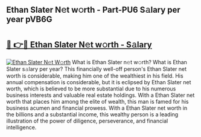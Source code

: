 ## Ethan Slater N𝚎t w𝚘rth - Part-PU6 S𝚊lary per year pVB6G

# <h2><a href="http://gc1v7h.nevu.top/?p=Ethan+Slater">🔗 👉🔴 Ethan Slater N𝚎t w𝚘rth - S𝚊lary</a></h2>

[![Ethan Slater N𝚎t W𝚘rth](https://i.imgur.com/Oavwk0R.jpeg)](http://gc1v7h.nevu.top/?p=Ethan+Slater)
What is Ethan Slater n𝚎t w𝚘rth? What is Ethan Slater s𝚊lary per year?
This financially well-off person's Ethan Slater net worth is considerable, making him one of the wealthiest in his field. His annual compensation is considerable, but it is eclipsed by Ethan Slater net worth, which is believed to be more substantial due to his numerous business interests and valuable real estate holdings. With a Ethan Slater net worth that places him among the elite of wealth, this man is famed for his business acumen and financial prowess. With a Ethan Slater net worth in the billions and a substantial income, this wealthy person is a leading illustration of the power of diligence, perseverance, and financial intelligence.
